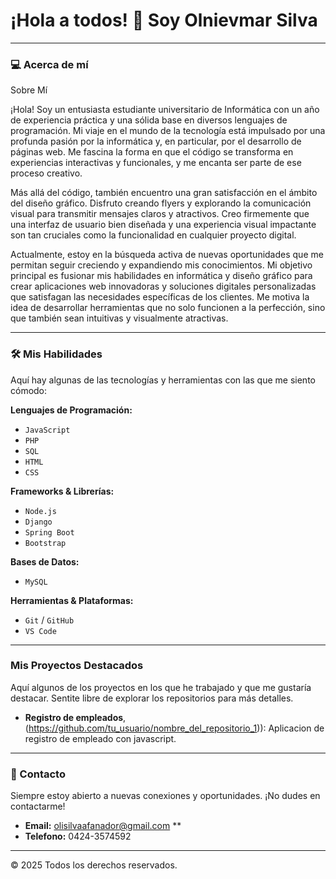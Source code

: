 # ¡Hola a todos! 👋 Soy Olnievmar Silva

---

### 💻 Acerca de mí

Sobre Mí

¡Hola! Soy un entusiasta estudiante universitario de Informática con un año de experiencia práctica y una sólida base en diversos lenguajes de programación. Mi viaje en el mundo de la tecnología está impulsado por una profunda pasión por la informática y, en particular, por el desarrollo de páginas web. Me fascina la forma en que el código se transforma en experiencias interactivas y funcionales, y me encanta ser parte de ese proceso creativo.

Más allá del código, también encuentro una gran satisfacción en el ámbito del diseño gráfico. Disfruto creando flyers y explorando la comunicación visual para transmitir mensajes claros y atractivos. Creo firmemente que una interfaz de usuario bien diseñada y una experiencia visual impactante son tan cruciales como la funcionalidad en cualquier proyecto digital.

Actualmente, estoy en la búsqueda activa de nuevas oportunidades que me permitan seguir creciendo y expandiendo mis conocimientos. Mi objetivo principal es fusionar mis habilidades en informática y diseño gráfico para crear aplicaciones web innovadoras y soluciones digitales personalizadas que satisfagan las necesidades específicas de los clientes. Me motiva la idea de desarrollar herramientas que no solo funcionen a la perfección, sino que también sean intuitivas y visualmente atractivas.

---

### 🛠️ Mis Habilidades

Aquí hay algunas de las tecnologías y herramientas con las que me siento cómodo:

**Lenguajes de Programación:**
* `JavaScript`
* `PHP`
* `SQL`
* `HTML`
* `CSS`

**Frameworks & Librerías:**
* `Node.js`
* `Django`
* `Spring Boot`
* `Bootstrap`

**Bases de Datos:**
* `MySQL`

**Herramientas & Plataformas:**
* `Git` / `GitHub`
* `VS Code`

---

###  Mis Proyectos Destacados

Aquí algunos de los proyectos en los que he trabajado y que me gustaría destacar. Sentite libre de explorar los repositorios para más detalles.

* **Registro de empleados**,(https://github.com/tu_usuario/nombre_del_repositorio_1)): Aplicacion de registro de empleado con javascript.

---

### 🤝 Contacto

Siempre estoy abierto a nuevas conexiones y oportunidades. ¡No dudes en contactarme!

* **Email:** olisilvaafanador@gmail.com **
* **Telefono:** 0424-3574592
---

© 2025 Todos los derechos reservados.

